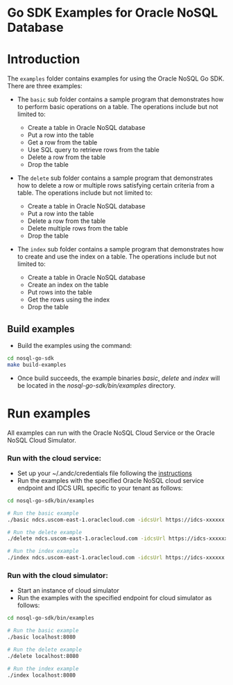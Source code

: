 # Go SDK Examples for Oracle NoSQL Database

# Introduction

The `examples` folder contains examples for using the Oracle NoSQL Go SDK. There are three examples:

- The `basic` sub folder contains a sample program that demonstrates how to
perform basic operations on a table. The operations include but not limited to:
  - Create a table in Oracle NoSQL database
  - Put a row into the table
  - Get a row from the table
  - Use SQL query to retrieve rows from the table
  - Delete a row from the table
  - Drop the table

- The `delete` sub folder contains a sample program that demonstrates how to delete a row
or multiple rows satisfying certain criteria from a table. The operations include but not limited to:
  - Create a table in Oracle NoSQL database
  - Put a row into the table
  - Delete a row from the table
  - Delete multiple rows from the table
  - Drop the table

- The `index` sub folder contains a sample program that demonstrates how to create and
use the index on a table. The operations include but not limited to:
  - Create a table in Oracle NoSQL database
  - Create an index on the table
  - Put rows into the table
  - Get the rows using the index
  - Drop the table

## Build examples

- Build the examples using the command:
```bash
cd nosql-go-sdk
make build-examples
```
- Once build succeeds, the example binaries *basic*, *delete* and *index* will be
located in the *nosql-go-sdk/bin/examples* directory.

# Run examples
All examples can run with the Oracle NoSQL Cloud Service or the Oracle NoSQL Cloud Simulator.

### Run with the cloud service:
- Set up your ~/.andc/credentials file following the [instructions](https://docs.oracle.com/en/cloud/paas/nosql-cloud/csnsd/required-credentials.html)
- Run the examples with the specified Oracle NoSQL cloud service endpoint and IDCS URL specific to your tenant as follows:
```bash
cd nosql-go-sdk/bin/examples

# Run the basic example
./basic ndcs.uscom-east-1.oraclecloud.com -idcsUrl https://idcs-xxxxxx.identity.oraclecloud.com

# Run the delete example
./delete ndcs.uscom-east-1.oraclecloud.com -idcsUrl https://idcs-xxxxxx.identity.oraclecloud.com

# Run the index example
./index ndcs.uscom-east-1.oraclecloud.com -idcsUrl https://idcs-xxxxxx.identity.oraclecloud.com
```

### Run with the cloud simulator:
- Start an instance of cloud simulator
- Run the examples with the specified endpoint for cloud simulator as follows:
```bash
cd nosql-go-sdk/bin/examples

# Run the basic example
./basic localhost:8080

# Run the delete example
./delete localhost:8080

# Run the index example
./index localhost:8080
```
